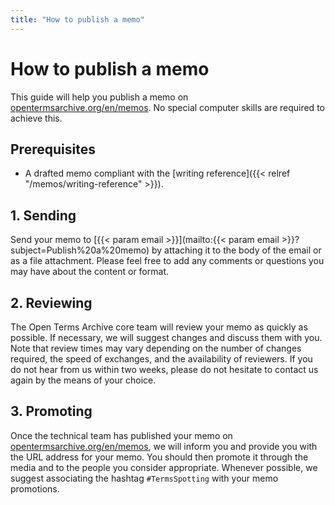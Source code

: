 ```yaml
---
title: "How to publish a memo"
---
```


# How to publish a memo

This guide will help you publish a memo on [opentermsarchive.org/en/memos](https://opentermsarchive.org/en/memos/). No special computer skills are required to achieve this.

## Prerequisites

- A drafted memo compliant with the [writing reference]({{< relref "/memos/writing-reference" >}}).

## 1. Sending

Send your memo to [{{< param email >}}](mailto:{{< param email >}}?subject=Publish%20a%20memo) by attaching it to the body of the email or as a file attachment. Please feel free to add any comments or questions you may have about the content or format.

## 2. Reviewing

The Open Terms Archive core team will review your memo as quickly as possible. If necessary, we will suggest changes and discuss them with you. Note that review times may vary depending on the number of changes required, the speed of exchanges, and the availability of reviewers. If you do not hear from us within two weeks, please do not hesitate to contact us again by the means of your choice.

## 3. Promoting

Once the technical team has published your memo on [opentermsarchive.org/en/memos](https://opentermsarchive.org/en/memos/), we will inform you and provide you with the URL address for your memo. You should then promote it through the media and to the people you consider appropriate. Whenever possible, we suggest associating the hashtag `#TermsSpotting` with your memo promotions.
